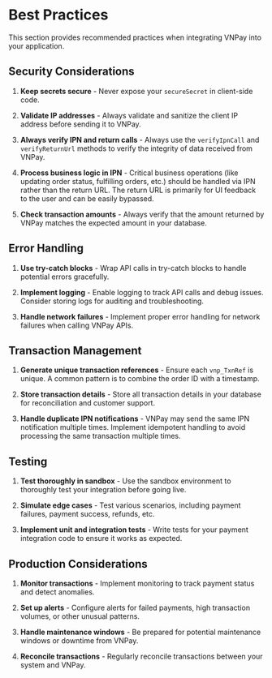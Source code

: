# Best Practices

This section provides recommended practices when integrating VNPay into your application.

## Security Considerations

1. **Keep secrets secure** - Never expose your `secureSecret` in client-side code.

2. **Validate IP addresses** - Always validate and sanitize the client IP address before sending it to VNPay.

3. **Always verify IPN and return calls** - Always use the `verifyIpnCall` and `verifyReturnUrl` methods to verify the integrity of data received from VNPay.

4. **Process business logic in IPN** - Critical business operations (like updating order status, fulfilling orders, etc.) should be handled via IPN rather than the return URL. The return URL is primarily for UI feedback to the user and can be easily bypassed.

5. **Check transaction amounts** - Always verify that the amount returned by VNPay matches the expected amount in your database.

## Error Handling

1. **Use try-catch blocks** - Wrap API calls in try-catch blocks to handle potential errors gracefully.

2. **Implement logging** - Enable logging to track API calls and debug issues. Consider storing logs for auditing and troubleshooting.

3. **Handle network failures** - Implement proper error handling for network failures when calling VNPay APIs.

## Transaction Management

1. **Generate unique transaction references** - Ensure each `vnp_TxnRef` is unique. A common pattern is to combine the order ID with a timestamp.

2. **Store transaction details** - Store all transaction details in your database for reconciliation and customer support.

3. **Handle duplicate IPN notifications** - VNPay may send the same IPN notification multiple times. Implement idempotent handling to avoid processing the same transaction multiple times.

## Testing

1. **Test thoroughly in sandbox** - Use the sandbox environment to thoroughly test your integration before going live.

2. **Simulate edge cases** - Test various scenarios, including payment failures, payment success, refunds, etc.

3. **Implement unit and integration tests** - Write tests for your payment integration code to ensure it works as expected.

## Production Considerations

1. **Monitor transactions** - Implement monitoring to track payment status and detect anomalies.

2. **Set up alerts** - Configure alerts for failed payments, high transaction volumes, or other unusual patterns.

3. **Handle maintenance windows** - Be prepared for potential maintenance windows or downtime from VNPay.

4. **Reconcile transactions** - Regularly reconcile transactions between your system and VNPay. 